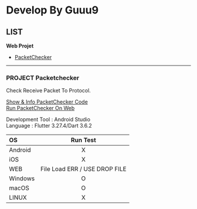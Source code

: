# Develop By Guuu9

## LIST
**Web Projet**
 - [PacketChecker](https://guuu9.github.io/packet_Checker/)
   
***



### PROJECT Packetchecker
Check Receive Packet To Protocol.

[Show & Info PacketChecker Code](https://github.com/GUuu9/ReceivePacketChecker)   
[Run PacketChecker On Web](https://guuu9.github.io/packet_Checker/)

Development Tool : Android Studio  
Language : Flutter 3.27.4/Dart 3.6.2  


|OS|           Run Test            |
|:---|:-----------------------------:|
|Android|               X               |
|iOS|               X               |
|WEB| File Load ERR / USE DROP FILE |
|Windows|               O               |
|macOS|               O               |
|LINUX|               X               |




